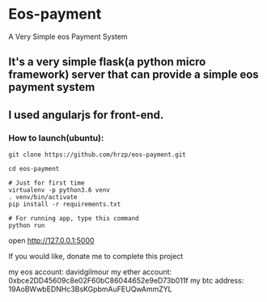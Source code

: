 # Eos-payment
A Very Simple eos Payment System

## It's a very simple flask(a python micro framework) server that can provide a simple eos payment system
## I used angularjs for front-end.

### How to launch(ubuntu):

```shell
git clone https://github.com/hrzp/eos-payment.git

cd eos-payment

# Just for first time
virtualenv -p python3.6 venv
. venv/bin/activate
pip install -r requirements.txt

# For running app, type this command
python run

```
open http://127.0.0.1:5000

If you would like, donate me to complete this project

my eos account: davidgilmour
my ether account: 0xbce2DD45609c8e02F60bC86044652e9eD73b011f
my btc address: 19AoBWwbEDNHc3BsKGpbmAuFEUQwAmmZYL
